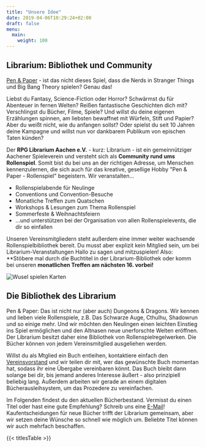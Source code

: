 ```yaml
---
title: "Unsere Idee"
date: 2019-04-06T10:29:24+02:00
draft: false
menu:
  main:
    weight: 100
---
```


## Librarium: Bibliothek und Community
[Pen & Paper](https://de.wikipedia.org/wiki/Pen-%26-Paper-Rollenspiel) - ist das nicht dieses Spiel, dass die Nerds in Stranger Things und Big Bang Theory spielen? Genau das! 

Liebst du Fantasy, Science-Fiction oder Horror? Schwärmst du für Abenteuer in fernen Welten? Reißen fantastische Geschichten dich mit? Verschlingst du Bücher, Filme, Spiele? Und willst du deine eigenen Erzählungen spinnen, am liebsten bewaffnet mit Würfeln, Stift und Papier? Aber du weißt nicht, wie du anfangen sollst? Oder spielst du seit 10 Jahren deine Kampagne und willst nun vor dankbarem Publikum von epischen Taten künden?

Der **RPG Librarium Aachen e.V.** - kurz: Librarium - ist ein gemeinnütziger Aachener Spieleverein und versteht sich als **Community rund ums Rollenspiel**. Somit bist du bei uns an der richtigen Adresse, um Menschen kennenzulernen, die sich auch für das kreative, gesellige Hobby "Pen & Paper - Rollenspiel" begeistern. Wir veranstalten...

* Rollenspielabende für Neulinge
* Conventions und Convention-Besuche
* Monatliche Treffen zum Quatschen
* Workshops & Lesungen zum Thema Rollenspiel
* Sommerfeste & Weihnachtsfeiern
* ...und unterstützen bei der Organisation von allen Rollenspielevents, die dir so einfallen

Unseren Vereinsmitgliedern steht außerdem eine immer weiter wachsende Rollenspielbibliothek bereit. Du musst aber explizit kein Mitglied sein, um bei Librarium-Veranstaltungen Hallo zu sagen und mitzuspielen! Also: **Stöbere mal durch die Buchtitel in der Librarium-Bibliothek oder komm bei unseren **monatlichen Treffen am nächsten 16. vorbei!**

![Wusel spielen Karten](/img/wusel-spielen-karten.svg)

## Die Bibliothek des Librarium
Pen & Paper: Das ist nicht nur (aber auch) Dungeons & Dragons. Wir kennen und lieben viele Rollenspiele, z.B. Das Schwarze Auge, Cthulhu, Shadowrun und so einige mehr. Und wir möchten den Neulingen einen leichten Einstieg ins Spiel ermöglichen und den Altnasen neue unerforschte Welten eröffnen. Der Librarium besitzt daher eine Bibliothek von Rollenspielregelwerken. Die Bücher können von jedem Vereinsmitglied ausgeliehen werden. 
 
Willst du als Mtglied ein Buch entleihen, kontaktiere einfach den [Vereinsvorstand](mailto:vorstand@rpg-librarium.de) und wir teilen dir mit, wer das gewünschte Buch momentan hat, sodass ihr eine Übergabe vereinbaren könnt. Das Buch bleibt dann solange bei dir, bis jemand anderes Interesse äußert - also prinzipiell beliebig lang. Außerdem arbeiten wir gerade an einem digitalen Bücherausleihsystem, um das Prozedere zu vereinfachen.

Im Folgenden findest du den aktuellen Bücherbestand. Vermisst du einen Titel oder hast eine gute Empfehlung? Schreib uns eine [E-Mail](mailto:kontakt@rpg-librarium.de)! Kaufentscheidungen für neue Bücher trifft der Librarium gemeinsam, aber wir setzen deine Wünsche so schnell wie möglich um. Beliebte Titel können wir auch mehrfach beschaffen. 

{{< titlesTable >}}

<!--{trackerfilter filters="16/t:18/d" displayList="y" line="y" noflipflop="y" trackerId="3" fields="18:16" showlinks="r" max="-1"}
-->
